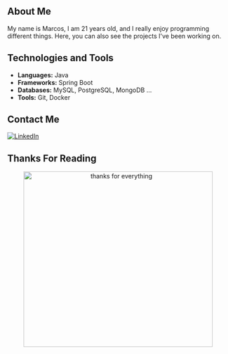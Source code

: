 ## About Me

My name is Marcos, I am 21 years old, and I really enjoy programming different things. Here, you can also see the projects I've been working on.

## Technologies and Tools
- **Languages:** Java
- **Frameworks:** Spring Boot
- **Databases:** MySQL, PostgreSQL, MongoDB ...
- **Tools:** Git, Docker

## Contact Me
[![LinkedIn](https://img.shields.io/badge/linkedin-0a66c2)](https://www.linkedin.com/in/marcos-viniciuscm/)

## Thanks For Reading

<div align="center">
  <img alt="thanks for everything" height="400" width="431" src="https://i.pinimg.com/originals/83/bf/51/83bf515fc1c4610b78e985ad50b30b8f.jpg" />
</div>

